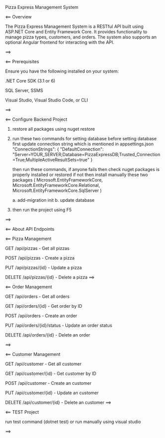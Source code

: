 Pizza Express Management System

<== 
Overview

The Pizza Express Management System is a RESTful API built using ASP.NET Core and Entity Framework Core. It provides functionality to manage pizza types,
customers, and orders. The system also supports an optional Angular frontend for interacting with the API.

==>

<== Prerequisites

Ensure you have the following installed on your system:

.NET Core SDK (3.1 or 6)

SQL Server, SSMS

Visual Studio, Visual Studio Code, or CLI

==>

<== Configure Backend Project

1. restore all packages using nuget restore
2. run these two commands for setting database 
	before setting database first update connection string which is mentioned in appsettings.json
	"ConnectionStrings": {
 		 "DefaultConnection": "Server=YOUR_SERVER;Database=PizzaExpressDB;Trusted_Connection=True;MultipleActiveResultSets=true"
	}
	
	then run these commands, if anyone fails then check nuget packages is properly installed or restored if not then install manually these two packages
		( Microsoft.EntityFrameworkCore, Microsoft.EntityFrameworkCore.Relational, Microsoft.EntityFrameworkCore.SqlServer )

	a. add-migration init
	b. update database
3. then run the project using F5

==>

<== About API Endpoints

<==
Pizza Management

GET /api/pizzas - Get all pizzas

POST /api/pizzas - Create a pizza

PUT /api/pizzas/{id} - Update a pizza

DELETE /api/pizzas/{id} - Delete a pizza
==>

<==
Order Management

GET /api/orders - Get all orders

GET /api/orders/{id} - Get order by ID

POST /api/orders - Create an order

PUT /api/orders/{id}/status  - Update an order status

DELETE /api/orders/{id} - Delete an order

==>

<==
Customer Management

GET /api/customer - Get all customer

GET /api/customer/{id} - Get customer by ID

POST /api/customer - Create an customer

PUT /api/customer/{id}  - Update an customer

DELETE /api/customer/{id} - Delete an customer
==>


<== TEST Project

run test command (dotnet test) or run manually using visual studio 

==>
